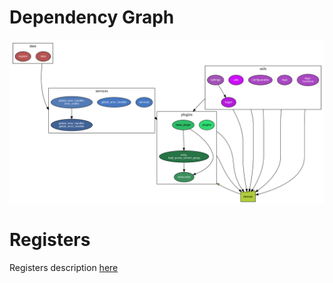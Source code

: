 # Dependency Graph

![Dependency Graph](dep_graph.svg)

# Registers

Registers description [here](../registers.md#ECHP)